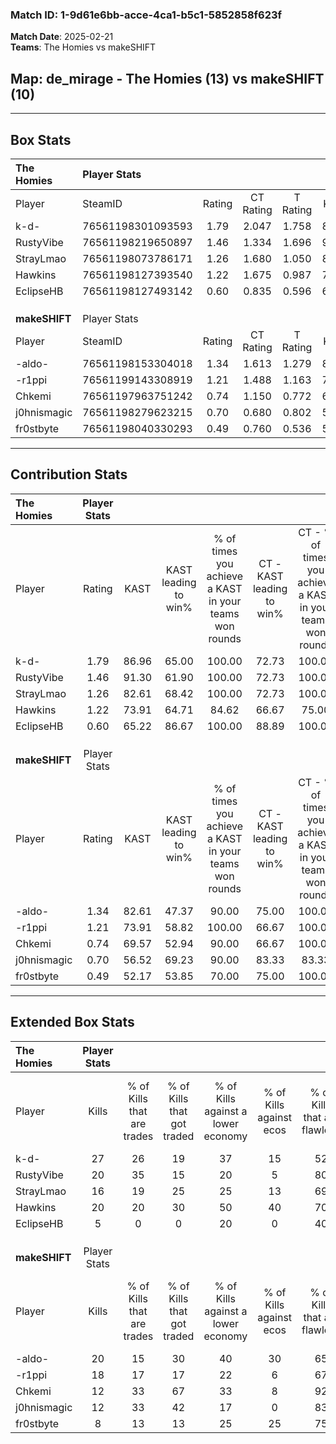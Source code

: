 ### Match ID: 1-9d61e6bb-acce-4ca1-b5c1-5852858f623f  
**Match Date**: 2025-02-21  
**Teams**: The Homies vs makeSHIFT  

## **Map**: de_mirage - The Homies (13) vs makeSHIFT (10)  
---  

## Box Stats  

| **The Homies** | Player Stats      |        |           |          |       |       |       |         |        |      |     |
| :- | :- | :-: | :-: | :-: | :-: | :-: | :-: | :-: | :-: | :-: | :-: |
| Player         | SteamID           | Rating | CT Rating | T Rating | KAST  |  ADR  | Kills | Assists | Deaths | K/D  | HS% |
| k-d-           | 76561198301093593 |  1.79  |   2.047   |  1.758   | 86.96 | 111.5 |  27   |    6    |   13   | 2.08 | 29  |
| RustyVibe      | 76561198219650897 |  1.46  |   1.334   |  1.696   | 91.30 | 75.5  |  20   |    4    |   12   | 1.67 | 20  |
| StrayLmao      | 76561198073786171 |  1.26  |   1.680   |  1.050   | 82.61 | 82.9  |  16   |    7    |   13   | 1.23 | 68  |
| Hawkins        | 76561198127393540 |  1.22  |   1.675   |  0.987   | 73.91 | 83.4  |  20   |    5    |   18   | 1.11 | 20  |
| EclipseHB      | 76561198127493142 |  0.60  |   0.835   |  0.596   | 65.22 | 51.0  |   5   |   13    |   15   | 0.33 | 40  |
|                |                   |        |           |          |       |       |       |         |        |      |     |
|                |                   |        |           |          |       |       |       |         |        |      |     |
|                |                   |        |           |          |       |       |       |         |        |      |     |
| **makeSHIFT**  | Player Stats      |        |           |          |       |       |       |         |        |      |     |
| Player         | SteamID           | Rating | CT Rating | T Rating | KAST  |  ADR  | Kills | Assists | Deaths | K/D  | HS% |
| -aldo-         | 76561198153304018 |  1.34  |   1.613   |  1.279   | 82.61 | 94.5  |  20   |    3    |   17   | 1.18 | 20  |
| -r1ppi         | 76561199143308919 |  1.21  |   1.488   |  1.163   | 73.91 | 95.4  |  18   |    6    |   17   | 1.06 | 61  |
| Chkemi         | 76561197963751242 |  0.74  |   1.150   |  0.772   | 69.57 | 49.4  |  12   |    1    |   19   | 0.63 | 50  |
| j0hnismagic    | 76561198279623215 |  0.70  |   0.680   |  0.802   | 56.52 | 49.2  |  12   |    2    |   17   | 0.71 | 16  |
| fr0stbyte      | 76561198040330293 |  0.49  |   0.760   |  0.536   | 52.17 | 53.2  |   8   |    5    |   19   | 0.42 | 50  |
---  

## Contribution Stats  

| **The Homies** | Player Stats |       |                      |                                                        |                           |                                                             |                          |                                                            |
| :- | :-: | :-: | :-: | :-: | :-: | :-: | :-: | :-: |
| Player         |    Rating    | KAST  | KAST leading to win% | % of times you achieve a KAST in your teams won rounds | CT - KAST leading to win% | CT - % of times you achieve a KAST in your teams won rounds | T - KAST leading to win% | T - % of times you achieve a KAST in your teams won rounds |
| k-d-           |     1.79     | 86.96 |        65.00         |                         100.00                         |           72.73           |                           100.00                            |          55.56           |                           100.00                           |
| RustyVibe      |     1.46     | 91.30 |        61.90         |                         100.00                         |           72.73           |                           100.00                            |          50.00           |                           100.00                           |
| StrayLmao      |     1.26     | 82.61 |        68.42         |                         100.00                         |           72.73           |                           100.00                            |          62.50           |                           100.00                           |
| Hawkins        |     1.22     | 73.91 |        64.71         |                         84.62                          |           66.67           |                            75.00                            |          62.50           |                           100.00                           |
| EclipseHB      |     0.60     | 65.22 |        86.67         |                         100.00                         |           88.89           |                           100.00                            |          83.33           |                           100.00                           |
|                |              |       |                      |                                                        |                           |                                                             |                          |                                                            |
|                |              |       |                      |                                                        |                           |                                                             |                          |                                                            |
|                |              |       |                      |                                                        |                           |                                                             |                          |                                                            |
| **makeSHIFT**  | Player Stats |       |                      |                                                        |                           |                                                             |                          |                                                            |
| Player         |    Rating    | KAST  | KAST leading to win% | % of times you achieve a KAST in your teams won rounds | CT - KAST leading to win% | CT - % of times you achieve a KAST in your teams won rounds | T - KAST leading to win% | T - % of times you achieve a KAST in your teams won rounds |
| -aldo-         |     1.34     | 82.61 |        47.37         |                         90.00                          |           75.00           |                           100.00                            |          27.27           |                           75.00                            |
| -r1ppi         |     1.21     | 73.91 |        58.82         |                         100.00                         |           66.67           |                           100.00                            |          50.00           |                           100.00                           |
| Chkemi         |     0.74     | 69.57 |        52.94         |                         90.00                          |           66.67           |                           100.00                            |          37.50           |                           75.00                            |
| j0hnismagic    |     0.70     | 56.52 |        69.23         |                         90.00                          |           83.33           |                            83.33                            |          57.14           |                           100.00                           |
| fr0stbyte      |     0.49     | 52.17 |        53.85         |                         70.00                          |           75.00           |                           100.00                            |          20.00           |                           25.00                            |
---  

## Extended Box Stats  

| **The Homies** | Player Stats |                            |                            |                                    |                         |                              |                                 |        |                             |                                     |                          |                               |                            |
| :- | :-: | :-: | :-: | :-: | :-: | :-: | :-: | :-: | :-: | :-: | :-: | :-: | :-: |
| Player         |    Kills     | % of Kills that are trades | % of Kills that got traded | % of Kills against a lower economy | % of Kills against ecos | % of Kills that are flawless | % of Kills that are close duels | Deaths | % of Deaths that get traded | % of Deaths against a lower economy | % of Deaths against ecos | % of Deaths that are flawless | % of Deaths that are close |
| k-d-           |      27      |             26             |             19             |                 37                 |           15            |              52              |                4                |   13   |             38              |                  8                  |            8             |              62               |             8              |
| RustyVibe      |      20      |             35             |             15             |                 20                 |            5            |              80              |                5                |   12   |             17              |                  0                  |            0             |              75               |             0              |
| StrayLmao      |      16      |             19             |             25             |                 25                 |           13            |              69              |                6                |   13   |             38              |                  8                  |            8             |              77               |             8              |
| Hawkins        |      20      |             20             |             30             |                 50                 |           40            |              70              |               10                |   18   |             28              |                 17                  |            0             |              78               |             0              |
| EclipseHB      |      5       |             0              |             0              |                 20                 |            0            |              40              |                0                |   15   |             33              |                 13                  |            13            |              67               |             7              |
|                |              |                            |                            |                                    |                         |                              |                                 |        |                             |                                     |                          |                               |                            |
|                |              |                            |                            |                                    |                         |                              |                                 |        |                             |                                     |                          |                               |                            |
|                |              |                            |                            |                                    |                         |                              |                                 |        |                             |                                     |                          |                               |                            |
| **makeSHIFT**  | Player Stats |                            |                            |                                    |                         |                              |                                 |        |                             |                                     |                          |                               |                            |
| Player         |    Kills     | % of Kills that are trades | % of Kills that got traded | % of Kills against a lower economy | % of Kills against ecos | % of Kills that are flawless | % of Kills that are close duels | Deaths | % of Deaths that get traded | % of Deaths against a lower economy | % of Deaths against ecos | % of Deaths that are flawless | % of Deaths that are close |
| -aldo-         |      20      |             15             |             30             |                 40                 |           30            |              65              |               10                |   17   |             24              |                 18                  |            6             |              53               |             6              |
| -r1ppi         |      18      |             17             |             17             |                 22                 |            6            |              67              |                0                |   17   |             24              |                  6                  |            0             |              53               |             12             |
| Chkemi         |      12      |             33             |             67             |                 33                 |            8            |              92              |                8                |   19   |             21              |                  5                  |            0             |              79               |             0              |
| j0hnismagic    |      12      |             33             |             42             |                 17                 |            0            |              83              |                0                |   17   |             12              |                 12                  |            6             |              76               |             0              |
| fr0stbyte      |      8       |             13             |             13             |                 25                 |           25            |              75              |                0                |   19   |             26              |                 16                  |            5             |              63               |             11             |
